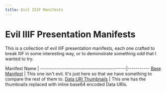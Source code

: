 ```yaml
---
title: Evil IIIF Manifests
---
```


# Evil IIIF Presentation Manifests

This is a collection of evil IIIF presentation manifests, each one crafted to break IIIF in some interesting way, or to demonstrate something odd that I wanted to try.

Manifest Name                              |
-------------------------------------------|-----------
[Base Manifest](/iiif/base.json)           | This one isn't evil.  It's just here so that we have something to compare the rest of them to.
[Data URI Thumbnails](/iiif/data_uri.json) | This one has the thumbnails replaced with inline base64 encoded Data URIs.

